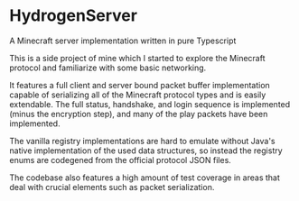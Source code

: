 # HydrogenServer
A Minecraft server implementation written in pure Typescript

This is a side project of mine which I started to explore the Minecraft protocol and familiarize with some basic networking.

It features a full client and server bound packet buffer implementation capable of serializing all of the Minecraft protocol types and is easily extendable.
The full status, handshake, and login sequence is implemented (minus the encryption step), and many of the play packets have been implemented.

The vanilla registry implementations are hard to emulate without Java's native implementation of the used data structures, so instead the registry enums are codegened from the official protocol JSON files.

The codebase also features a high amount of test coverage in areas that deal with crucial elements such as packet serialization.
